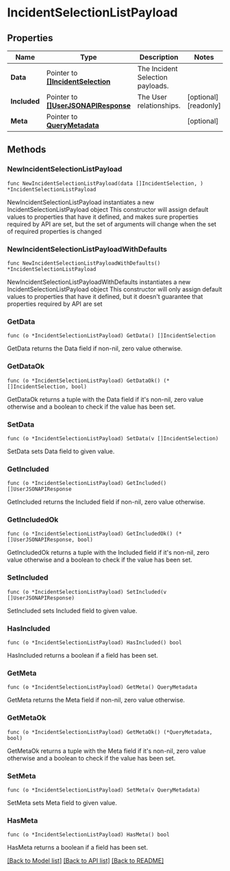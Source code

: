 # IncidentSelectionListPayload

## Properties

Name | Type | Description | Notes
------------ | ------------- | ------------- | -------------
**Data** | Pointer to [**[]IncidentSelection**](IncidentSelection.md) | The Incident Selection payloads. | 
**Included** | Pointer to [**[]UserJSONAPIResponse**](UserJSONAPIResponse.md) | The User relationships. | [optional] [readonly] 
**Meta** | Pointer to [**QueryMetadata**](QueryMetadata.md) |  | [optional] 

## Methods

### NewIncidentSelectionListPayload

`func NewIncidentSelectionListPayload(data []IncidentSelection, ) *IncidentSelectionListPayload`

NewIncidentSelectionListPayload instantiates a new IncidentSelectionListPayload object
This constructor will assign default values to properties that have it defined,
and makes sure properties required by API are set, but the set of arguments
will change when the set of required properties is changed

### NewIncidentSelectionListPayloadWithDefaults

`func NewIncidentSelectionListPayloadWithDefaults() *IncidentSelectionListPayload`

NewIncidentSelectionListPayloadWithDefaults instantiates a new IncidentSelectionListPayload object
This constructor will only assign default values to properties that have it defined,
but it doesn't guarantee that properties required by API are set

### GetData

`func (o *IncidentSelectionListPayload) GetData() []IncidentSelection`

GetData returns the Data field if non-nil, zero value otherwise.

### GetDataOk

`func (o *IncidentSelectionListPayload) GetDataOk() (*[]IncidentSelection, bool)`

GetDataOk returns a tuple with the Data field if it's non-nil, zero value otherwise
and a boolean to check if the value has been set.

### SetData

`func (o *IncidentSelectionListPayload) SetData(v []IncidentSelection)`

SetData sets Data field to given value.


### GetIncluded

`func (o *IncidentSelectionListPayload) GetIncluded() []UserJSONAPIResponse`

GetIncluded returns the Included field if non-nil, zero value otherwise.

### GetIncludedOk

`func (o *IncidentSelectionListPayload) GetIncludedOk() (*[]UserJSONAPIResponse, bool)`

GetIncludedOk returns a tuple with the Included field if it's non-nil, zero value otherwise
and a boolean to check if the value has been set.

### SetIncluded

`func (o *IncidentSelectionListPayload) SetIncluded(v []UserJSONAPIResponse)`

SetIncluded sets Included field to given value.

### HasIncluded

`func (o *IncidentSelectionListPayload) HasIncluded() bool`

HasIncluded returns a boolean if a field has been set.

### GetMeta

`func (o *IncidentSelectionListPayload) GetMeta() QueryMetadata`

GetMeta returns the Meta field if non-nil, zero value otherwise.

### GetMetaOk

`func (o *IncidentSelectionListPayload) GetMetaOk() (*QueryMetadata, bool)`

GetMetaOk returns a tuple with the Meta field if it's non-nil, zero value otherwise
and a boolean to check if the value has been set.

### SetMeta

`func (o *IncidentSelectionListPayload) SetMeta(v QueryMetadata)`

SetMeta sets Meta field to given value.

### HasMeta

`func (o *IncidentSelectionListPayload) HasMeta() bool`

HasMeta returns a boolean if a field has been set.


[[Back to Model list]](../README.md#documentation-for-models) [[Back to API list]](../README.md#documentation-for-api-endpoints) [[Back to README]](../README.md)


